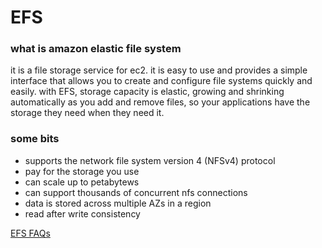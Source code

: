 # EFS

### what is amazon elastic file system
it is a file storage service for ec2.  it is easy to use and provides a simple interface that allows you to create and configure file systems quickly and easily.  with EFS, storage capacity is elastic, growing and shrinking automatically as you add and remove files, so your applications have the storage they need when they need it.

### some bits
- supports the network file system version 4 (NFSv4) protocol
- pay for the storage you use
- can scale up to petabytews
- can support thousands of concurrent nfs connections
- data is stored across multiple AZs in a region
- read after write consistency

[EFS FAQs](https://aws.amazon.com/efs/faq/)
